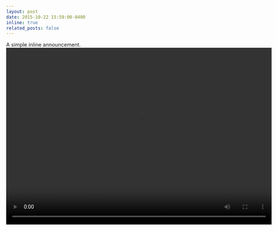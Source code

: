 ```yaml
---
layout: post
date: 2015-10-22 15:59:00-0400
inline: true
related_posts: false
---
```


A simple inline announcement.
<video width="720" height="480" controls>
  <source src="/assets/video/250808_30s_webvideo.mp4" type="video/mp4">
  Your browser does not support the video tag.
</video>
